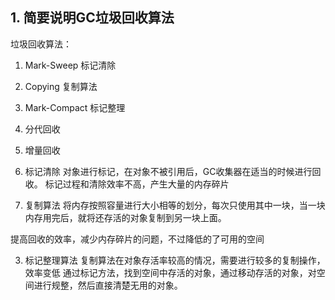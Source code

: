 
## 1. 简要说明GC垃圾回收算法

垃圾回收算法：
1. Mark-Sweep 标记清除
2. Copying 复制算法
3. Mark-Compact 标记整理
4. 分代回收
5. 增量回收

1. 标记清除
对象进行标记，在对象不被引用后，GC收集器在适当的时候进行回收。
标记过程和清除效率不高，产生大量的内存碎片

2. 复制算法
将内存按照容量进行大小相等的划分，每次只使用其中一块，当一块内存用完后，就将还存活的对象复制到另一块上面。

提高回收的效率，减少内存碎片的问题，不过降低的了可用的空间

3. 标记整理算法
复制算法在对象存活率较高的情况，需要进行较多的复制操作，效率变低
通过标记方法，找到空间中存活的对象，通过移动存活的对象，对空间进行规整，然后直接清楚无用的对象。


